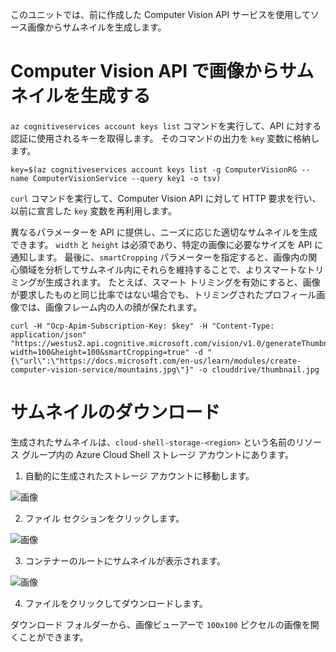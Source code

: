 このユニットでは、前に作成した Computer Vision API サービスを使用してソース画像からサムネイルを生成します。

# <a name="generate-a-thumbnail-from-an-image-with-computer-vision-api"></a>Computer Vision API で画像からサムネイルを生成する

`az cognitiveservices account keys list` コマンドを実行して、API に対する認証に使用されるキーを取得します。 そのコマンドの出力を `key` 変数に格納します。

```azurecli
key=$(az cognitiveservices account keys list -g ComputerVisionRG --name ComputerVisionService --query key1 -o tsv)
```

`curl` コマンドを実行して、Computer Vision API に対して HTTP 要求を行い、以前に宣言した `key` 変数を再利用します。

異なるパラメーターを API に提供し、ニーズに応じた適切なサムネイルを生成できます。 `width` と `height` は必須であり、特定の画像に必要なサイズを API に通知します。 最後に、`smartCropping` パラメーターを指定すると、画像内の関心領域を分析してサムネイル内にそれらを維持することで、よりスマートなトリミングが生成されます。 たとえば、スマート トリミングを有効にすると、画像が要求したものと同じ比率ではない場合でも、トリミングされたプロフィール画像では、画像フレーム内の人の顔が保たれます。

```azurecli
curl -H "Ocp-Apim-Subscription-Key: $key" -H "Content-Type: application/json" "https://westus2.api.cognitive.microsoft.com/vision/v1.0/generateThumbnail?width=100&height=100&smartCropping=true" -d "{\"url\":\"https://docs.microsoft.com/en-us/learn/modules/create-computer-vision-service/mountains.jpg\"}" -o clouddrive/thumbnail.jpg
```

# <a name="downloading-the-thumbnail"></a>サムネイルのダウンロード

生成されたサムネイルは、`cloud-shell-storage-<region>` という名前のリソース グループ内の Azure Cloud Shell ストレージ アカウントにあります。

1. 自動的に生成されたストレージ アカウントに移動します。

![画像](../images/storage-account.png)

2. ファイル セクションをクリックします。

![画像](../images/storage-account-click-on-files.png)

3. コンテナーのルートにサムネイルが表示されます。

![画像](../images/storage-account-thumbnail.png)

4. ファイルをクリックしてダウンロードします。

ダウンロード フォルダーから、画像ビューアーで `100x100` ピクセルの画像を開くことができます。